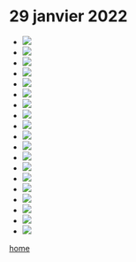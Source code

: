# 29 janvier 2022

<ul>
	<li><img src="https://i.imgur.com/MWEhCIT.jpg"></li>
	<li><img src="https://i.imgur.com/x5iTCKa.jpg"></li>
	<li><img src="https://i.imgur.com/qrQ9gyf.jpg"></li>
	<li><img src="https://i.imgur.com/GVhCKox.jpg"></li>
	<li><img src="https://i.imgur.com/MWEhCIT.jpg"></li>
	<li><img src="https://i.imgur.com/kRfA1WR.jpg"></li>
	<li><img src="https://i.imgur.com/tANmHD3.jpg"></li>
	<li><img src="https://i.imgur.com/ak0pgvN.jpg"></li>
	<li><img src="https://i.imgur.com/6HLFll9.jpg"></li>
	<li><img src="https://i.imgur.com/yIfzjPp.jpg"></li>
	<li><img src="https://i.imgur.com/1Qf0GSp.jpg"></li>
	<li><img src="https://i.imgur.com/zbExkQs.jpg"></li>
	<li><img src="https://i.imgur.com/xyfGubD.jpg"></li>
	<li><img src="https://i.imgur.com/lztlvQK.jpg"></li>
	<li><img src="https://i.imgur.com/xt1vfEu.jpg"></li>
	<li><img src="https://i.imgur.com/wOKLMvw.jpg"></li>
	<li><img src="https://i.imgur.com/ZGSD6R6.jpg"></li>
	<li><img src="https://i.imgur.com/cDBYpml.jpg"></li>
	<li><img src="https://i.imgur.com/oDemYcp.jpg"></li>
</ul>

[home](https://www.jaywhangmakes.com)